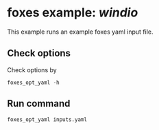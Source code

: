 # foxes example: _windio_

This example runs an example foxes yaml input file.

## Check options
Check options by
```
foxes_opt_yaml -h
```

## Run command
```
foxes_opt_yaml inputs.yaml
```
